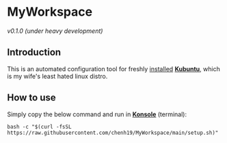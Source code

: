 # MyWorkspace
*v0.1.0 (under heavy development)*  

## Introduction
This is an automated configuration tool for freshly [installed](https://chenh19.github.io/MyWorkspace/) [**Kubuntu**](https://kubuntu.org/getkubuntu/), which is my wife's least hated linux distro.

## How to use
Simply copy the below command and run in [**Konsole**](https://konsole.kde.org/) (terminal): 
```
bash -c "$(curl -fsSL https://raw.githubusercontent.com/chenh19/MyWorkspace/main/setup.sh)" 
```
